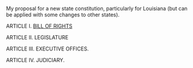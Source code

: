 My proposal for a new state constitution, particularly for Louisiana (but can be applied with some changes to other states).

ARTICLE I. [BILL OF RIGHTS](bill-of-rights.md)

ARTICLE II. LEGISLATURE

ARTICLE III. EXECUTIVE OFFICES.

ARTICLE IV. JUDICIARY.
